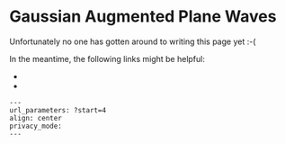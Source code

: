 # Gaussian Augmented Plane Waves

Unfortunately no one has gotten around to writing this page yet :-(

In the meantime, the following links might be helpful:

- [](#Lippert1999)
- [](#VandeVondele2006)

```{youtube} L0hKLjvjIFU
---
url_parameters: ?start=4
align: center
privacy_mode:
---
```
